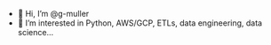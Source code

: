 - 👋 Hi, I’m @g-muller 
- 👀 I’m interested in Python, AWS/GCP, ETLs, data engineering, data science...

<!---
g-muller/g-muller is a ✨ special ✨ repository because its `README.md` (this file) appears on your GitHub profile.
You can click the Preview link to take a look at your changes.
--->
